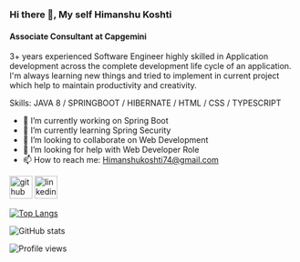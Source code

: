 ### Hi there 👋, My self Himanshu Koshti
####  Associate Consultant at Capgemini 
3+ years experienced Software Engineer highly skilled in Application development across the complete development life cycle of an application. I'm always learning new things and tried to implement in current project which help to maintain productivity and creativity.

Skills: JAVA 8 / SPRINGBOOT / HIBERNATE / HTML / CSS / TYPESCRIPT

- 🔭 I’m currently working on Spring Boot 
- 🌱 I’m currently learning Spring Security 
- 👯 I’m looking to collaborate on Web Development 
- 🤔 I’m looking for help with Web Developer Role 
- 📫 How to reach me: Himanshukoshti74@gmail.com 


[<img src='https://cdn.jsdelivr.net/npm/simple-icons@3.0.1/icons/github.svg' alt='github' height='40'>](https://github.com/Himanshu-Koshti-lab)  [<img src='https://cdn.jsdelivr.net/npm/simple-icons@3.0.1/icons/linkedin.svg' alt='linkedin' height='40'>](https://www.linkedin.com/in/himanshu-koshti-b74157117//)  

[![Top Langs](https://github-readme-stats.vercel.app/api/top-langs/?username=Himanshu-Koshti-lab)](https://github.com/anuraghazra/github-readme-stats)

![GitHub stats](https://github-readme-stats.vercel.app/api?username=Himanshu-Koshti-lab&show_icons=true)  

![Profile views](https://gpvc.arturio.dev/Himanshu-Koshti-lab)  
